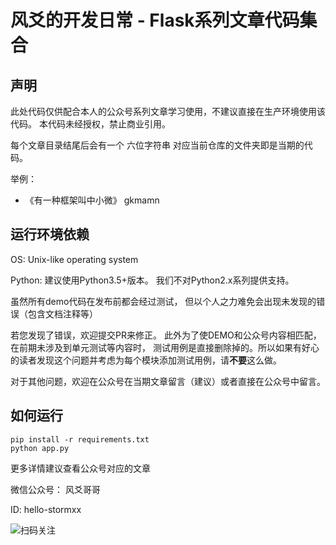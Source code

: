 风爻的开发日常 - Flask系列文章代码集合
====


声明
--
此处代码仅供配合本人的公众号系列文章学习使用，不建议直接在生产环境使用该代码。
本代码未经授权，禁止商业引用。

每个文章目录结尾后会有一个 六位字符串 对应当前仓库的文件夹即是当期的代码。


举例：

- 《有一种框架叫中小微》 gkmamn



运行环境依赖
-------------

OS: Unix-like operating system

Python:
建议使用Python3.5+版本。
我们不对Python2.x系列提供支持。


虽然所有demo代码在发布前都会经过测试，
但以个人之力难免会出现未发现的错误（包含文档注释等）

若您发现了错误，欢迎提交PR来修正。
此外为了使DEMO和公众号内容相匹配，在前期未涉及到单元测试等内容时，
测试用例是直接删除掉的。所以如果有好心的读者发现这个问题并考虑为每个模块添加测试用例，请**不要**这么做。


对于其他问题，欢迎在公众号在当期文章留言（建议）或者直接在公众号中留言。


如何运行
-------------

```
pip install -r requirements.txt
python app.py
```

更多详情建议查看公众号对应的文章


微信公众号： 风爻哥哥

ID: hello-stormxx

![扫码关注](https://github.com/wangwenpei/shining-flask/tree/master/static/hello-stormxx.jpg)


